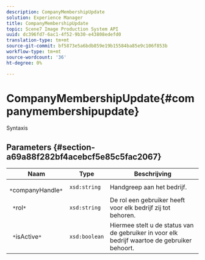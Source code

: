 ```yaml
---
description: CompanyMembershipUpdate
solution: Experience Manager
title: CompanyMembershipUpdate
topic: Scene7 Image Production System API
uuid: dc396fd7-6ac1-4f52-9b30-e43808edefd0
translation-type: tm+mt
source-git-commit: bf5873e5a6bdb859e19b15584ba85e9c106f853b
workflow-type: tm+mt
source-wordcount: '36'
ht-degree: 0%

---
```



# CompanyMembershipUpdate{#companymembershipupdate}

Syntaxis

## Parameters {#section-a69a88f282bf4acebcf5e85c5fac2067}

| Naam | Type | Beschrijving |
|---|---|---|
| ` *`companyHandle`*` | `xsd:string` | Handgreep aan het bedrijf. |
| ` *`rol`*` | `xsd:string` | De rol een gebruiker heeft voor elk bedrijf zij tot behoren. |
| ` *`isActive`*` | `xsd:boolean` | Hiermee stelt u de status van de gebruiker in voor elk bedrijf waartoe de gebruiker behoort. |

